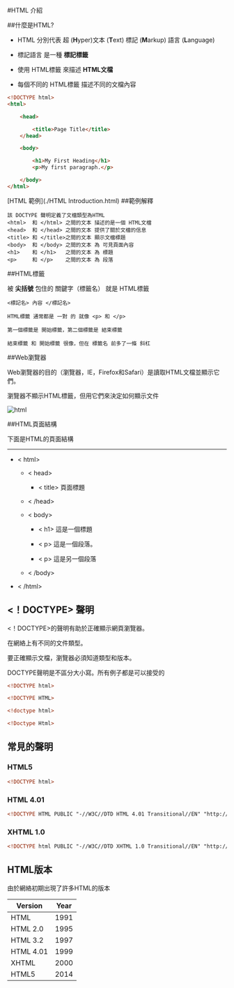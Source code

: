 #HTML 介紹

##什麼是HTML?

- HTML 分別代表 超 (**H**yper)文本 (**T**ext) 標記 (**M**arkup) 語言 (**L**anguage)

- 標記語言 是一種 **標記標籤**

- 使用 HTML標籤 來描述 **HTML文檔**

- 每個不同的 HTML標籤 描述不同的文檔內容

``` html
<!DOCTYPE html>
<html>

	<head>

		<title>Page Title</title>
	</head>

	<body>

		<h1>My First Heading</h1>
		<p>My first paragraph.</p>

	</body>
</html>
```
[HTML 範例](./HTML Introduction.html)
##範例解釋
```
該 DOCTYPE 聲明定義了文檔類型為HTML
<html>  和 </html> 之間的文本 描述的是一個 HTML文檔
<head>  和 </head> 之間的文本 提供了關於文檔的信息
<title> 和 </title>之間的文本 顯示文檔標題
<body>  和 </body> 之間的文本 為 可見頁面內容
<h1>    和 </h1>   之間的文本 為 標題
<p>     和 </p>    之間的文本 為 段落
```

##HTML標籤

被 **尖括號** 包住的 關鍵字（標籤名） 就是 HTML標籤

```
<標記名> 內容 </標記名>
```

```
HTML標籤 通常都是 一對 的 就像 <p> 和 </p>

第一個標籤是 開始標籤，第二個標籤是 結束標籤

結束標籤 和 開始標籤 很像，但在 標籤名 前多了一條 斜杠
```

##Web瀏覽器

Web瀏覽器的目的（瀏覽器，IE，Firefox和Safari）是讀取HTML文檔並顯示它們。

瀏覽器不顯示HTML標籤，但用它們來決定如何顯示文件

![html](http://www.w3schools.com/html/img_chrome.png)

##HTML頁面結構

下面是HTML的頁面結構

***

- < html>

  - < head>

    - < title> 頁面標題 </title>

  - < /head>

  - < body>

    - < h1> 這是一個標題 </h1>

    - < p> 這是一個段落。</p>
    - < p> 這是另一個段落 </p>
  - < /body>

- < /html>

## <！DOCTYPE> 聲明

<！DOCTYPE>的聲明有助於正確顯示網頁瀏覽器。

在網絡上有不同的文件類型。

要正確顯示文檔，瀏覽器必須知道類型和版本。

DOCTYPE聲明是不區分大小寫。所有例子都是可以接受的

``` html
<!DOCTYPE html>

<!DOCTYPE HTML>

<!doctype html>

<!Doctype Html>
```

## 常見的聲明

### HTML5

``` html
<!DOCTYPE html>
```

### HTML 4.01

``` html
<!DOCTYPE HTML PUBLIC "-//W3C//DTD HTML 4.01 Transitional//EN" "http://www.w3.org/TR/html4/loose.dtd">
```

### XHTML 1.0

```html
<!DOCTYPE html PUBLIC "-//W3C//DTD XHTML 1.0 Transitional//EN" "http://www.w3.org/TR/xhtml1/DTD/xhtml1-transitional.dtd">
```

## HTML版本

由於網絡初期出現了許多HTML的版本

Version | Year
---|---
HTML | 1991
HTML 2.0 | 1995
HTML 3.2 | 1997
HTML 4.01 |	1999
XHTML | 2000
HTML5 | 2014

